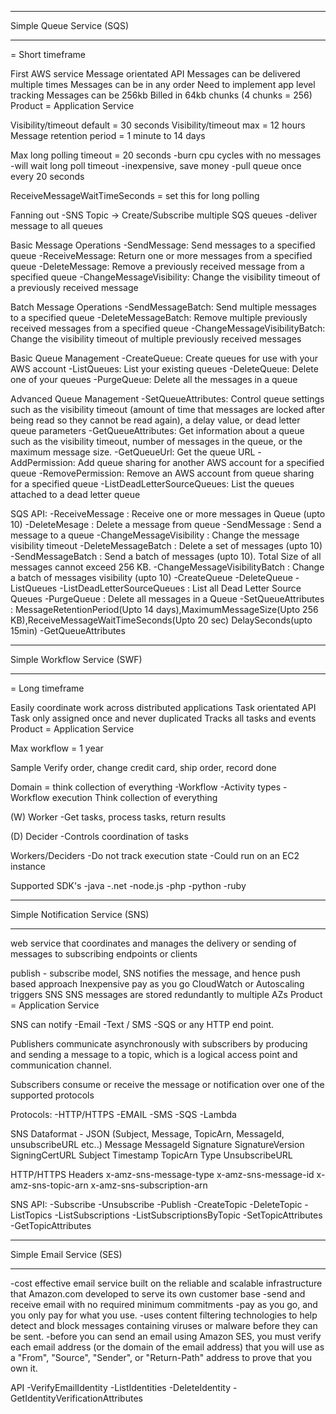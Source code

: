 **************************
Simple Queue Service (SQS)
**************************

= Short timeframe

First AWS service
Message orientated API
Messages can be delivered multiple times
Messages can be in any order
Need to implement app level tracking
Messages can be 256kb
Billed in 64kb chunks (4 chunks = 256)
Product = Application Service

Visibility/timeout default = 30 seconds
Visibility/timeout max = 12 hours
Message retention period = 1 minute to 14 days

Max long polling timeout = 20 seconds
-burn cpu cycles with no messages
-will wait long poll timeout
-inexpensive, save money
-pull queue once every 20 seconds

ReceiveMessageWaitTimeSeconds = set this for long polling

Fanning out
-SNS Topic -> Create/Subscribe multiple SQS queues
-deliver message to all queues

Basic Message Operations
-SendMessage: Send messages to a specified queue
-ReceiveMessage: Return one or more messages from a specified queue
-DeleteMessage: Remove a previously received message from a specified queue
-ChangeMessageVisibility: Change the visibility timeout of a previously received message

Batch Message Operations
-SendMessageBatch: Send multiple messages to a specified queue
-DeleteMessageBatch: Remove multiple previously received messages from a specified queue
-ChangeMessageVisibilityBatch: Change the visibility timeout of multiple previously received messages

Basic Queue Management
-CreateQueue: Create queues for use with your AWS account
-ListQueues: List your existing queues
-DeleteQueue: Delete one of your queues
-PurgeQueue: Delete all the messages in a queue

Advanced Queue Management
-SetQueueAttributes: Control queue settings such as the visibility timeout (amount of time that messages are locked after being read so they cannot be read again), a delay value, or dead letter queue parameters
-GetQueueAttributes: Get information about a queue such as the visibility timeout, number of messages in the queue, or the maximum message size.
-GetQueueUrl: Get the queue URL
-AddPermission: Add queue sharing for another AWS account for a specified queue
-RemovePermission: Remove an AWS account from queue sharing for a specified queue
-ListDeadLetterSourceQueues: List the queues attached to a dead letter queue

SQS API:
-ReceiveMessage			          : Receive one or more messages in Queue (upto 10)
-DeleteMesage				          : Delete a message from queue
-SendMessage				          : Send a message to a queue
-ChangeMessageVisibility	    : Change the message visibility timeout
-DeleteMessageBatch		        : Delete a set of messages (upto 10)
-SendMessageBatch			        : Send a batch of messages (upto 10). Total Size of all messages cannot exceed 256 KB.
-ChangeMessageVisibilityBatch : Change a batch of messages visibility (upto 10)
-CreateQueue
-DeleteQueue
-ListQueues
-ListDeadLetterSourceQueues   : List all Dead Letter Source Queues
-PurgeQueue				            : Delete all messages in a Queue
-SetQueueAttributes	          : MessageRetentionPeriod(Upto 14 days),MaximumMessageSize(Upto 256 KB),ReceiveMessageWaitTimeSeconds(Upto 20 sec) DelaySeconds(upto      15min)
-GetQueueAttributes

*****************************
Simple Workflow Service (SWF)
*****************************

= Long timeframe

Easily coordinate work across distributed applications
Task orientated API
Task only assigned once and never duplicated
Tracks all tasks and events
Product = Application Service

Max workflow = 1 year

Sample
Verify order, change credit card, ship order, record done

Domain = think collection of everything
-Workflow
-Activity types
-Workflow execution
Think collection of everything

(W) Worker
-Get tasks, process tasks, return results

(D) Decider
-Controls coordination of tasks

Workers/Deciders
-Do not track execution state
-Could run on an EC2 instance

Supported SDK's
-java
-.net
-node.js
-php
-python
-ruby

*********************************
Simple Notification Service (SNS)
*********************************

web service that coordinates and manages the delivery or sending of messages to subscribing endpoints or clients

publish - subscribe model, SNS notifies the message, and hence push based approach
Inexpensive pay as you go
CloudWatch or Autoscaling triggers SNS
SNS messages are stored redundantly to multiple AZs
Product = Application Service

SNS can notify
-Email
-Text / SMS
-SQS or any HTTP end point.

Publishers
communicate asynchronously with subscribers by producing and sending a message to a topic, which is a logical access point and communication channel.

Subscribers
consume or receive the message or notification over one of the supported protocols

Protocols:
-HTTP/HTTPS
-EMAIL
-SMS
-SQS
-Lambda

SNS Dataformat - JSON (Subject, Message, TopicArn, MessageId, unsubscribeURL etc..)
Message
MessageId
Signature
SignatureVersion
SigningCertURL
Subject
Timestamp
TopicArn
Type
UnsubscribeURL


HTTP/HTTPS Headers
x-amz-sns-message-type
x-amz-sns-message-id
x-amz-sns-topic-arn
x-amz-sns-subscription-arn

SNS API:
-Subscribe
-Unsubscribe
-Publish
-CreateTopic
-DeleteTopic
-ListTopics
-ListSubscriptions
-ListSubscriptionsByTopic
-SetTopicAttributes
-GetTopicAttributes

**************************
Simple Email Service (SES)
**************************

-cost effective email service built on the reliable and scalable infrastructure that Amazon.com developed to serve its own customer base
-send and receive email with no required minimum commitments
-pay as you go, and you only pay for what you use.
-uses content filtering technologies to help detect and block messages containing viruses or malware before they can be sent.
-before you can send an email using Amazon SES, you must verify each email address (or the domain of the email address) that you will use as a "From", "Source", "Sender", or "Return-Path" address to prove that you own it.

API
-VerifyEmailIdentity
-ListIdentities
-DeleteIdentity
-GetIdentityVerificationAttributes
